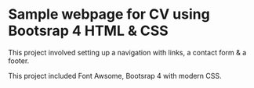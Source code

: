 # Sample webpage for CV using Bootsrap 4 HTML & CSS

This project involved setting up a navigation with links, a contact form & a footer.

This project included Font Awsome, Bootsrap 4 with modern CSS. 
